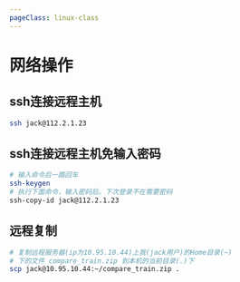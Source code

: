 ```yaml
---
pageClass: linux-class
---
```


# 网络操作
## ssh连接远程主机
```bash
ssh jack@112.2.1.23
```

## ssh连接远程主机免输入密码
```bash
# 输入命令后一路回车
ssh-keygen
# 执行下面命令，输入密码后。下次登录不在需要密码
ssh-copy-id jack@112.2.1.23
```

## 远程复制
```bash
# 复制远程服务器(ip为10.95.10.44)上我(jack用户)的Home目录(~)
# 下的文件 compare_train.zip 到本机的当前目录(.)下
scp jack@10.95.10.44:~/compare_train.zip .
```
<Livere/>